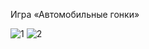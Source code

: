 Игра «Автомобильные гонки»

![1](https://user-images.githubusercontent.com/91146383/139445325-16bff579-6c21-451d-8fee-863619d36d86.png)
![2](https://user-images.githubusercontent.com/91146383/139445385-26da2fb7-a6f9-4f0e-8e75-b11a4664d6b9.png)
